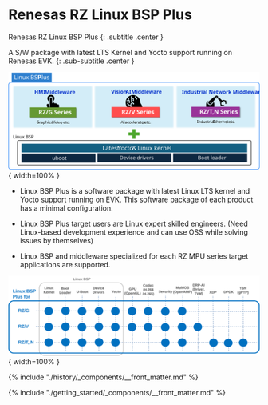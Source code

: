 # Renesas RZ Linux BSP Plus

Renesas RZ Linux BSP Plus
{: .subtitle .center }

A S/W package with latest LTS Kernel and Yocto support running on Renesas EVK.
{: .sub-subtitle .center }

![](assets/images/banner-01.svg){ width=100% }

* Linux BSP Plus is a software package with latest Linux LTS kernel and Yocto support running on EVK.
    This software package of each product has a minimal configuration. 

* Linux BSP Plus target users are Linux expert skilled engineers.
    (Need Linux-based development experience and can use OSS while solving issues by themselves)

* Linux BSP and middleware specialized for each RZ MPU series target applications are supported.

![](assets/images/banner-02.svg){ width=100% }

{% include "./history/_components/__front_matter.md" %}

{% include "./getting_started/_components/__front_matter.md" %}
